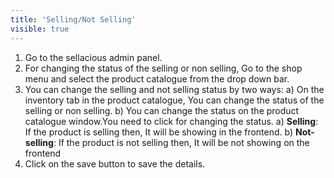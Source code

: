 ```yaml
---
title: 'Selling/Not Selling'
visible: true
---
```


1. Go to the sellacious admin panel.
2. For changing the status of the selling or non selling, Go to the shop menu and select the product catalogue from the drop down bar.
3. You can change the selling and not selling status by two ways:
a) On the inventory tab in the product catalogue, You can change the status of the selling or non selling.
b) You can change the status on the product catalogue window.You need to click for changing the status.
   a) **Selling**: If the product is selling then, It will be showing in the frontend.
   b) **Not-selling**: If the product is not selling then, It will be not showing on the frontend
4. Click on the save button to save the details.
  